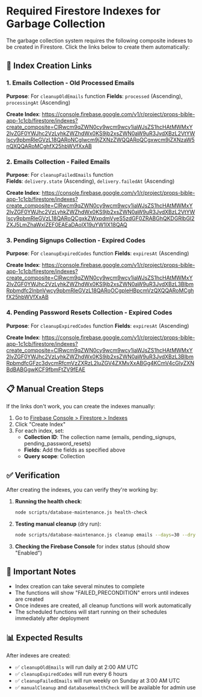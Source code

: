 # Required Firestore Indexes for Garbage Collection

The garbage collection system requires the following composite indexes to be created in Firestore. Click the links below to create them automatically:

## 🔗 **Index Creation Links**

### 1. **Emails Collection - Old Processed Emails**
**Purpose**: For `cleanupOldEmails` function
**Fields**: `processed` (Ascending), `processingAt` (Ascending)

**Create Index**: https://console.firebase.google.com/v1/r/project/props-bible-app-1c1cb/firestore/indexes?create_composite=ClRwcm9qZWN0cy9wcm9wcy1iaWJsZS1hcHAtMWMxY2IvZGF0YWJhc2VzLyhkZWZhdWx0KS9jb2xsZWN0aW9uR3JvdXBzL2VtYWlscy9pbmRleGVzL18QARoNCglwcm9jZXNzZWQQARoQCgxwcm9jZXNzaW5nQXQQARoMCghfX25hbWVfXxAB

### 2. **Emails Collection - Failed Emails**
**Purpose**: For `cleanupFailedEmails` function  
**Fields**: `delivery.state` (Ascending), `delivery.failedAt` (Ascending)

**Create Index**: https://console.firebase.google.com/v1/r/project/props-bible-app-1c1cb/firestore/indexes?create_composite=ClRwcm9qZWN0cy9wcm9wcy1iaWJsZS1hcHAtMWMxY2IvZGF0YWJhc2VzLyhkZWZhdWx0KS9jb2xsZWN0aW9uR3JvdXBzL2VtYWlscy9pbmRleGVzL18QARoQCgxkZWxpdmVyeS5zdGF0ZRABGhQKDGRlbGl2ZXJ5LmZhaWxlZEF0EAEaDAoIX19uYW1lX18QAQ

### 3. **Pending Signups Collection - Expired Codes**
**Purpose**: For `cleanupExpiredCodes` function
**Fields**: `expiresAt` (Ascending)

**Create Index**: https://console.firebase.google.com/v1/r/project/props-bible-app-1c1cb/firestore/indexes?create_composite=ClRwcm9qZWN0cy9wcm9wcy1iaWJsZS1hcHAtMWMxY2IvZGF0YWJhc2VzLyhkZWZhdWx0KS9jb2xsZWN0aW9uR3JvdXBzL3BlbmRpbmdfc2lnbnVwcy9pbmRleGVzL18QARoOCgpleHBpcmVzQXQQARoMCghfX25hbWVfXxAB

### 4. **Pending Password Resets Collection - Expired Codes**
**Purpose**: For `cleanupExpiredCodes` function
**Fields**: `expiresAt` (Ascending)

**Create Index**: https://console.firebase.google.com/v1/r/project/props-bible-app-1c1cb/firestore/indexes?create_composite=ClRwcm9qZWN0cy9wcm9wcy1iaWJsZS1hcHAtMWMxY2IvZGF0YWJhc2VzLyhkZWZhdWx0KS9jb2xsZWN0aW9uR3JvdXBzL3BlbmRpbmdfcGFzc3dvcmRfcmVzZXRzL2luZGV4ZXMvXxABGg4KCmV4cGlyZXNBdBABGgwKCF9fbmFtZV9fEAE

## 📋 **Manual Creation Steps**

If the links don't work, you can create the indexes manually:

1. Go to [Firebase Console > Firestore > Indexes](https://console.firebase.google.com/project/props-bible-app-1c1cb/firestore/indexes)
2. Click "Create Index"
3. For each index, set:
   - **Collection ID**: The collection name (emails, pending_signups, pending_password_resets)
   - **Fields**: Add the fields as specified above
   - **Query scope**: Collection

## ✅ **Verification**

After creating the indexes, you can verify they're working by:

1. **Running the health check**:
   ```bash
   node scripts/database-maintenance.js health-check
   ```

2. **Testing manual cleanup** (dry run):
   ```bash
   node scripts/database-maintenance.js cleanup emails --days=30 --dry-run
   ```

3. **Checking the Firebase Console** for index status (should show "Enabled")

## 🚨 **Important Notes**

- Index creation can take several minutes to complete
- The functions will show "FAILED_PRECONDITION" errors until indexes are created
- Once indexes are created, all cleanup functions will work automatically
- The scheduled functions will start running on their schedules immediately after deployment

## 📊 **Expected Results**

After indexes are created:
- ✅ `cleanupOldEmails` will run daily at 2:00 AM UTC
- ✅ `cleanupExpiredCodes` will run every 6 hours  
- ✅ `cleanupFailedEmails` will run weekly on Sunday at 3:00 AM UTC
- ✅ `manualCleanup` and `databaseHealthCheck` will be available for admin use
